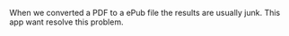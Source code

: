 When we converted a PDF to a ePub file the results are usually junk.
This app want resolve this problem.